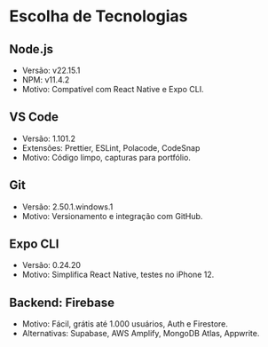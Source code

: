 # Escolha de Tecnologias
## Node.js
- Versão: v22.15.1
- NPM: v11.4.2
- Motivo: Compatível com React Native e Expo CLI.
## VS Code
- Versão: 1.101.2
- Extensões: Prettier, ESLint, Polacode, CodeSnap
- Motivo: Código limpo, capturas para portfólio.
## Git
- Versão: 2.50.1.windows.1
- Motivo: Versionamento e integração com GitHub.
## Expo CLI
- Versão: 0.24.20
- Motivo: Simplifica React Native, testes no iPhone 12.
## Backend: Firebase
- Motivo: Fácil, grátis até 1.000 usuários, Auth e Firestore.
- Alternativas: Supabase, AWS Amplify, MongoDB Atlas, Appwrite.